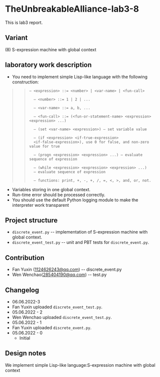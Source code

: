 # TheUnbreakableAlliance-lab3-8

This is lab3 report.

## Variant

(8) S-expression machine with global context

## laboratory work description

- You need to implement simple Lisp-like language with the following construction:

> >     – <expression> ::= <number> | <var-name> | <fun-call>
>  >
>  >       – <number> ::= 1 | 2 | ...
>   >
>   >       – <var-name> ::= a, b, ...
>   >
>   >       – <fun-call> ::= (<fun-or-statement-name> <expression> <expression> ...)
>   >
>   >       – (set <var-name> <expression>) – set variable value
>   >
>   >       – (if <expression> <if-true-expression>
>   >       <if-false-expression>), use 0 for false, and non-zero value for true
>   >
>   >       – (progn <expression> <expression> ...) – evaluate sequence of expression
>   >
>   >       – (while <expression> <expression> <expression> ...)
>   >       – evaluate sequence of expression
>   >
>   >       – functions: print, +, -, +, /, =, <, >, and, or, not.

- Variables storing in one global context.
- Run-time error should be processed correctly.
- You should use the default Python logging module to make the interpreter work transparent

## Project structure

- `discrete_event.py` -- implementation of S-expression machine with global context.
- `discrete_event_test.py` -- unit and PBT tests for `discrete_event.py`.

## Contribution

- Fan Yuxin (1124626243@qq.com) -- discrete_event.py
- Wen Wenchao(285404190@qq.com) -- test.py

## Changelog

- 06.06.2022-3
- Fan Yuxin uploaded `discrete_event_test.py`.
- 05.06.2022 - 2
- Wen Wenchao uploaded `discrete_event_test.py`.
- 05.06.2022 - 1
- Fan Yuxin uploaded `discrete_event.py`.
- 05.06.2022 - 0
  - Initial

## Design notes

We implement simple Lisp-like language:S-expression machine with global context
